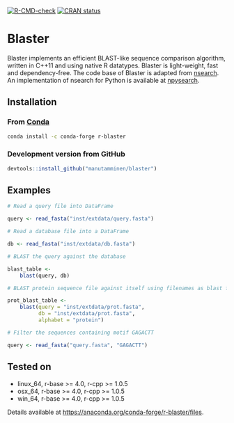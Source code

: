 
  <!-- badges: start -->
  [![R-CMD-check](https://github.com/manutamminen/blaster/workflows/R-CMD-check/badge.svg)](https://github.com/manutamminen/blaster/actions)
  [![CRAN status](https://www.r-pkg.org/badges/version/blaster)](https://CRAN.R-project.org/package=blaster)
  <!-- badges: end -->

# Blaster

Blaster implements an efficient BLAST-like sequence comparison algorithm, written in C++11 and using native R datatypes. Blaster is light-weight, fast and dependency-free. The code base of Blaster is adapted from [nsearch](https://github.com/stevschmid/nsearch). An implementation of nsearch for Python is available at [npysearch](https://github.com/tamminenlab/npysearch).

## Installation

### From [Conda](https://anaconda.org/conda-forge/r-blaster)

```sh
conda install -c conda-forge r-blaster 
```

### Development version from GitHub

```R
devtools::install_github("manutamminen/blaster")
```


## Examples

```R
# Read a query file into DataFrame

query <- read_fasta("inst/extdata/query.fasta")

# Read a database file into a DataFrame

db <- read_fasta("inst/extdata/db.fasta")

# BLAST the query against the database

blast_table <- 
    blast(query, db)

# BLAST protein sequence file against itself using filenames as blast function arguments

prot_blast_table <-
    blast(query = "inst/extdata/prot.fasta",
          db = "inst/extdata/prot.fasta",
          alphabet = "protein")

# Filter the sequences containing motif GAGACTT

query <- read_fasta("query.fasta", "GAGACTT")

```

## Tested on

- linux\_64, r-base >= 4.0, r-cpp >= 1.0.5
- osx\_64, r-base >= 4.0, r-cpp >= 1.0.5
- win\_64, r-base >= 4.0, r-cpp >= 1.0.5

Details available at https://anaconda.org/conda-forge/r-blaster/files.

